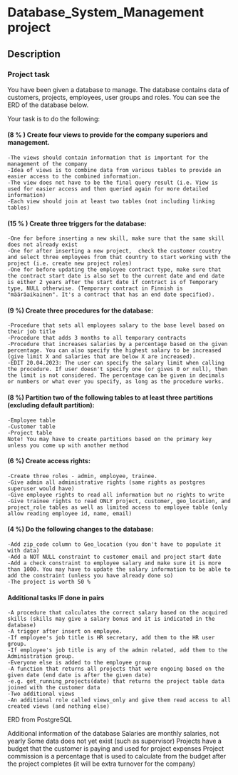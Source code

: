 # Database_System_Management project


## Description
  ### Project task
You have been given a database to manage. The database contains data of customers, projects, employees, user groups and roles.  You can see the ERD of the database below.

Your task is to do the following:

#### (8 % ) Create four views to provide for the company superiors and management.
    -The views should contain information that is important for the management of the company
    -Idea of views is to combine data from various tables to provide an easier access to the combined information. 
    -The view does not have to be the final query result (i.e. View is used for easier access and then queried again for more detailed information)
    -Each view should join at least two tables (not including linking tables)
#### (15 % ) Create three triggers for the database:
    -One for before inserting a new skill, make sure that the same skill does not already exist
    -One for after inserting a new project,  check the customer country and select three employees from that country to start working with the project (i.e. create new project roles)
    -One for before updating the employee contract type, make sure that the contract start date is also set to the current date and end date is either 2 years after the start date if contract is of Temporary type, NULL otherwise. (Temporary contract in Finnish is "määräaikainen". It's a contract that has an end date specified).
#### (9 %) Create three procedures for the database:
    -Procedure that sets all employees salary to the base level based on their job title
    -Procedure that adds 3 months to all temporary contracts
    -Procedure that increases salaries by a percentage based on the given percentage. You can also specify the highest salary to be increased (give limit X and salaries that are below X are increased).
    -EDIT 20.04.2023: The user can specify the salary limit when calling the procedure. If user doesn't specify one (or gives 0 or null), then the limit is not considered. The percentage can be given in decimals or numbers or what ever you specify, as long as the procedure works.
#### (8 %) Partition two of the following tables to at least three partitions (excluding default partition):
    -Employee table
    -Customer table
    -Project table
    Note! You may have to create partitions based on the primary key unless you come up with another method
#### (6 %) Create access rights:
    -Create three roles - admin, employee, trainee.
    -Give admin all administrative rights (same rights as postgres superuser would have)
    -Give employee rights to read all information but no rights to write
    -Give trainee rights to read ONLY project, customer, geo_location, and project_role tables as well as limited access to employee table (only allow reading employee id, name, email)
#### (4 %) Do the following changes to the database:
    -Add zip_code column to Geo_location (you don't have to populate it with data)
    -Add a NOT NULL constraint to customer email and project start date
    -Add a check constraint to employee salary and make sure it is more than 1000. You may have to update the salary information to be able to add the constraint (unless you have already done so)
    -The project is worth 50 % 



#### Additional tasks IF done in pairs
    -A procedure that calculates the correct salary based on the acquired skills (skills may give a salary bonus and it is indicated in the database)
    -A trigger after insert on employee. 
    -If employee's job title is HR secretary, add them to the HR user group.
    -If employee's job title is any of the admin related, add them to the Administration group.
    -Everyone else is added to the employee group
    -A function that returns all projects that were ongoing based on the given date (end date is after the given date) 
    -e.g. get_running_projects(date) that returns the project table data joined with the customer data
    -Two additional views
    -An additional role called views_only and give them read access to all created views (and nothing else)




ERD from PostgreSQL



Additional information of the database
Salaries are monthly salaries, not yearly
Some data does not yet exist (such as supervisor)
Projects have a budget that the customer is paying and used for project expenses
Project commission is a percentage that is used to calculate from the budget after the project completes (it will be extra turnover for the company)
